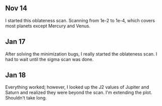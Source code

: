 ## Nov 14

I started this oblateness scan. Scanning from 1e-2 to 1e-4, which covers most planets except Mercury and Venus.

## Jan 17

After solving the minimization bugs, I really started the oblateness scan. I had to wait until the sigma scan was done.

## Jan 18 

Everything worked; however, I looked up the J2 values of Jupiter and Saturn and realized they were beyond the scan. I'm extending the plot. Shouldn't take long.